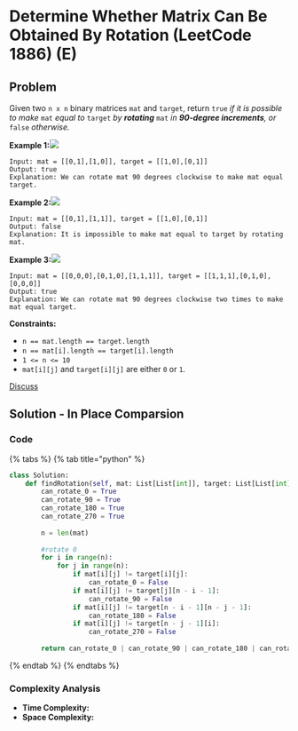 # Determine Whether Matrix Can Be Obtained By Rotation \(LeetCode 1886\) \(E\)

## Problem

Given two `n x n` binary matrices `mat` and `target`, return `true` _if it is possible to make_ `mat` _equal to_ `target` _by **rotating**_ `mat` _in **90-degree increments**, or_ `false` _otherwise._

**Example 1:**![](https://assets.leetcode.com/uploads/2021/05/20/grid3.png)

```text
Input: mat = [[0,1],[1,0]], target = [[1,0],[0,1]]
Output: true
Explanation: We can rotate mat 90 degrees clockwise to make mat equal target.
```

**Example 2:**![](https://assets.leetcode.com/uploads/2021/05/20/grid4.png)

```text
Input: mat = [[0,1],[1,1]], target = [[1,0],[0,1]]
Output: false
Explanation: It is impossible to make mat equal to target by rotating mat.
```

**Example 3:**![](https://assets.leetcode.com/uploads/2021/05/26/grid4.png)

```text
Input: mat = [[0,0,0],[0,1,0],[1,1,1]], target = [[1,1,1],[0,1,0],[0,0,0]]
Output: true
Explanation: We can rotate mat 90 degrees clockwise two times to make mat equal target.
```

**Constraints:**

* `n == mat.length == target.length`
* `n == mat[i].length == target[i].length`
* `1 <= n <= 10`
* `mat[i][j]` and `target[i][j]` are either `0` or `1`.

[Discuss](https://leetcode.com/problems/determine-whether-matrix-can-be-obtained-by-rotation/discuss)  


## Solution - In Place Comparsion

### Code

{% tabs %}
{% tab title="python" %}
```python
class Solution:
    def findRotation(self, mat: List[List[int]], target: List[List[int]]) -> bool:
        can_rotate_0 = True
        can_rotate_90 = True
        can_rotate_180 = True
        can_rotate_270 = True
        
        n = len(mat)
        
        #rotate 0
        for i in range(n):
            for j in range(n):
                if mat[i][j] != target[i][j]:
                    can_rotate_0 = False
                if mat[i][j] != target[j][n - i - 1]:
                    can_rotate_90 = False
                if mat[i][j] != target[n - i - 1][n - j - 1]:
                    can_rotate_180 = False
                if mat[i][j] != target[n - j - 1][i]:
                    can_rotate_270 = False
        
        return can_rotate_0 | can_rotate_90 | can_rotate_180 | can_rotate_270
```
{% endtab %}
{% endtabs %}

### Complexity Analysis

* **Time Complexity:**
* **Space Complexity:**

